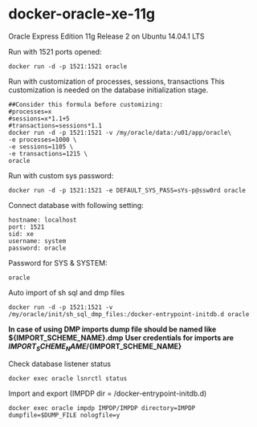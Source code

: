docker-oracle-xe-11g
============================

Oracle Express Edition 11g Release 2 on Ubuntu 14.04.1 LTS

Run with 1521 ports opened:

    docker run -d -p 1521:1521 oracle

Run with customization of processes, sessions, transactions
This customization is needed on the database initialization stage.

    ##Consider this formula before customizing:
    #processes=x
    #sessions=x*1.1+5
    #transactions=sessions*1.1
    docker run -d -p 1521:1521 -v /my/oracle/data:/u01/app/oracle\
    -e processes=1000 \
    -e sessions=1105 \
    -e transactions=1215 \
    oracle

Run with custom sys password:

    docker run -d -p 1521:1521 -e DEFAULT_SYS_PASS=sYs-p@ssw0rd oracle

Connect database with following setting:

    hostname: localhost
    port: 1521
    sid: xe
    username: system
    password: oracle

Password for SYS & SYSTEM:

    oracle

Auto import of sh sql and dmp files

    docker run -d -p 1521:1521 -v /my/oracle/init/sh_sql_dmp_files:/docker-entrypoint-initdb.d oracle

**In case of using DMP imports dump file should be named like ${IMPORT_SCHEME_NAME}.dmp**
**User credentials for imports are  ${IMPORT_SCHEME_NAME}/${IMPORT_SCHEME_NAME}**

Check database listener status

    docker exec oracle lsnrctl status
    
Import and export (IMPDP dir = /docker-entrypoint-initdb.d)
    
    docker exec oracle impdp IMPDP/IMPDP directory=IMPDP dumpfile=$DUMP_FILE nologfile=y



